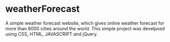 # weatherForecast
A simple weather forecast website, which gives online weather forecast for more than 8000 cities around the world. This simple project was develpoed using CSS, HTML, JAVASCRIPT and jQuery.

